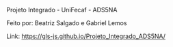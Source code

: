 Projeto Integrado - UniFecaf - ADS5NA

Feito por: Beatriz Salgado e Gabriel Lemos

Link: https://gls-js.github.io/Projeto_Integrado_ADS5NA/

